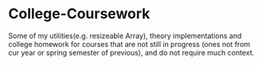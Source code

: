 # College-Coursework

Some of my utilities(e.g. resizeable Array), theory implementations and college homework for
courses that are not still in progress (ones not from cur year or spring semester of previous),
and do not require much context.
